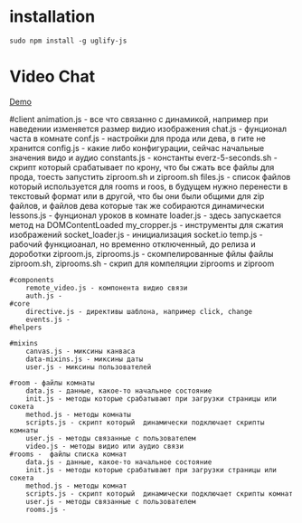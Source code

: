 # installation
	sudo npm install -g uglify-js

# Video Chat

[Demo](https://video.vokt.ru/room/1)

#client
	animation.js - все что связанно с динамикой, например при наведении изменяется размер видио изображения
	chat.js - фунционал часта в комнате
	conf.js - настройки для прода или дева, в гите не хранится
	config.js - какие либо конфигурации, сейчас начальные значения видо и аудио
	constants.js - константы
	everz-5-seconds.sh - скрипт который срабатывает по крону, что бы сжать все файлы для прода, тоесть запустить ziproom.sh и ziproom.sh
	files.js - список файлов который используется для rooms и roos, в будущем нужно перенести в текстовый формат или в другой, что бы они были общими для zip файлов, и файлов дева которые так же собираются динамически
	lessons.js - фунционал уроков в комнате
	loader.js - здесь запускается метод на DOMContentLoaded
	my_cropper.js - инструменты для сжатия изображений
	socket_loader.js - инициализация socket.io
	temp.js - рабочий функциоанал, но временно отключенный, до релиза и дороботки
	ziproom.js, ziprooms.js - скомпелированные фйлы файлы
	ziproom.sh, ziprooms.sh - скрип для компеляции ziprooms и ziproom

	#components
		remote_video.js - компонента видио связи
		auth.js - 
	#core
		directive.js - директивы шаблона, например click, change
		events.js - 
	#helpers

	#mixins
		canvas.js - миксины канваса
		data-mixins.js - миксины даты
		user.js - миксины пользователей

	#room - файлы комнаты	
		data.js - данные, какое-то начальное состояние
		init.js - методы которые срабатывают при загрузки страницы или сокета
		method.js - методы комнаты
		scripts.js - скрипт который  динамически подключает скрипты комнаты
		user.js - методы связанные с пользователем
		video.js - методы видио или аудио связи
	#rooms -  файлы списка комнат
		data.js - данные, какое-то начальное состояние
		init.js - методы которые срабатывают при загрузки страницы или сокета
		method.js - методы комнат
		scripts.js - скрипт который  динамически подключает скрипты комнат
		user.js - методы связанные с пользователем
		rooms.js - 

